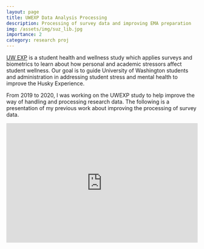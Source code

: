 ```yaml
---
layout: page
title: UWEXP Data Analysis Processing
description: Processing of survey data and improving EMA preparation
img: /assets/img/suz_lib.jpg
importance: 2
category: research proj
---
```


[UW EXP](https://make4all.org/uwexperience/) is a student health and wellness study which applies surveys and biometrics to learn about how personal and academic stressors affect student wellness. Our goal is to guide University of Washington students and administration in addressing student stress and mental health to improve the Husky Experience.

From 2019 to 2020, I was working on the UWEXP study to help improve the way of handling and processing research data. The following is a presentation of my previous work about improving the processing of survey data.


<div style="position:relative;overflow:hidden;width:100%;padding-top:62.25%;">
  <iframe src="https://docs.google.com/presentation/d/e/2PACX-1vQyu4KW4KcYFZxjSC6eGkMvYGwd6U64o8nozkN0q3K2fSFdEnawLyCRYIemfUdUW3o4C_o-DPjcKviu/embed?start=false&amp;loop=false&amp;delayms=3000" frameborder="0" width="100%" height="100%" style="position: absolute;top:0;left:0;bottom:0;right:0;"></iframe>
</div>
